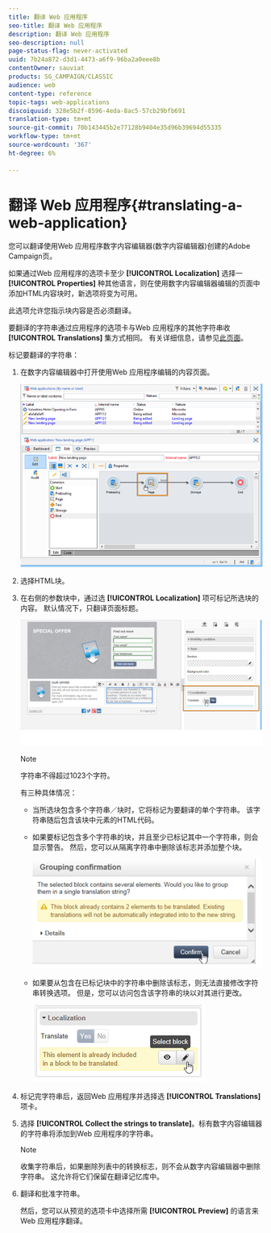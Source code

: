 ```yaml
---
title: 翻译 Web 应用程序
seo-title: 翻译 Web 应用程序
description: 翻译 Web 应用程序
seo-description: null
page-status-flag: never-activated
uuid: 7b24a872-d3d1-4473-a6f9-96ba2a0eee8b
contentOwner: sauviat
products: SG_CAMPAIGN/CLASSIC
audience: web
content-type: reference
topic-tags: web-applications
discoiquuid: 328e5b2f-8596-4eda-8ac5-57cb29bfb691
translation-type: tm+mt
source-git-commit: 70b143445b2e77128b9404e35d96b39694d55335
workflow-type: tm+mt
source-wordcount: '367'
ht-degree: 6%

---
```



# 翻译 Web 应用程序{#translating-a-web-application}

您可以翻译使用Web 应用程序数字内容编辑器(数字内容编辑器)创建的Adobe Campaign页。

如果通过Web 应用程序的选项卡至少 **[!UICONTROL Localization]** 选择一 **[!UICONTROL Properties]** 种其他语言，则在使用数字内容编辑器编辑的页面中添加HTML内容块时，新选项将变为可用。

此选项允许您指示块内容是否必须翻译。

要翻译的字符串通过应用程序的选项卡与Web 应用程序的其他字符串收 **[!UICONTROL Translations]** 集方式相同。 有关详细信息，请参见[此页面](../../web/using/translating-a-web-form.md)。

标记要翻译的字符串：

1. 在数字内容编辑器中打开使用Web 应用程序编辑的内容页面。

   ![](assets/dce_translation_3.png)

1. 选择HTML块。
1. 在右侧的参数块中，通过选 **[!UICONTROL Localization]** 项可标记所选块的内容。 默认情况下，只翻译页面标题。

   ![](assets/dce_translation_1.png)

   >[!NOTE]
   >
   >字符串不得超过1023个字符。

   有三种具体情况：

   * 当所选块包含多个字符串／块时，它将标记为要翻译的单个字符串。 该字符串随后包含该块中元素的HTML代码。
   * 如果要标记包含多个字符串的块，并且至少已标记其中一个字符串，则会显示警告。 然后，您可以从隔离字符串中删除该标志并添加整个块。

      ![](assets/dce_translation_4.png)

   * 如果要从包含在已标记块中的字符串中删除该标志，则无法直接修改字符串转换选项。 但是，您可以访问包含该字符串的块以对其进行更改。

      ![](assets/dce_translation_2.png)

1. 标记完字符串后，返回Web 应用程序并选择选 **[!UICONTROL Translations]** 项卡。
1. 选择 **[!UICONTROL Collect the strings to translate]**。标有数字内容编辑器的字符串将添加到Web 应用程序的字符串。

   >[!NOTE]
   >
   >收集字符串后，如果删除列表中的转换标志，则不会从数字内容编辑器中删除字符串。 这允许将它们保留在翻译记忆库中。

1. 翻译和批准字符串。

   然后，您可以从预览的选项卡中选择所需 **[!UICONTROL Preview]** 的语言来Web 应用程序翻译。

